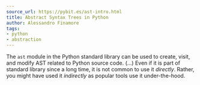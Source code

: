 ```yaml
---
source_url: https://pybit.es/ast-intro.html
title: Abstract Syntax Trees in Python
author: Alessandro Finamore
tags:
- python
- abstraction
---
```


The `ast` module in the Python standard library can be used to create, visit, and modify AST related to Python source code. (...) Even if it is part of standard library since a long time, it is not common to use it *directly*. Rather, you might have used it *indirectly* as popular tools use it under-the-hood.
